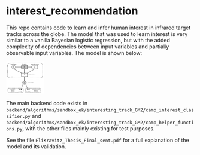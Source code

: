 # interest_recommendation

This repo contains code to learn and infer human interest in infrared target tracks across the globe. The model that was used to learn interest is very similar to a vanilla Bayesian logistic regression, but with the added complexity of dependencies between input variables and partially observable input variables. The model is shown below:

<img src="https://github.com/eli-kravitz/interest_recommendation/blob/main/GM_theta.png" width="100">

The main backend code exists in `backend/algorithms/sandbox_ek/interesting_track_GM2/camp_interest_classifier.py` and `backend/algorithms/sandbox_ek/interesting_track_GM2/camp_helper_functions.py`, with the other files mainly existing for test purposes.

See the file `EliKravitz_Thesis_Final_sent.pdf` for a full explanation of the model and its validation.
